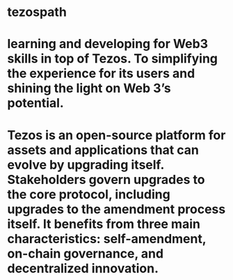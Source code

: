 # tezospath
# learning and developing for Web3 skills in top of Tezos. To simplifying the experience for its users and shining the light on Web 3’s potential. 
# Tezos is an open-source platform for assets and applications that can evolve by upgrading itself. Stakeholders govern upgrades to the core protocol, including upgrades to the amendment process itself. It benefits from three main characteristics: self-amendment, on-chain governance, and decentralized innovation. 
